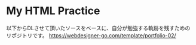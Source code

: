 # My HTML Practice
以下からDLさせて頂いたソースをベースに、自分が勉強する軌跡を残すためのリポジトリです。
https://webdesigner-go.com/template/portfolio-02/